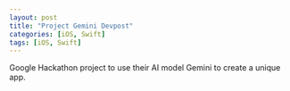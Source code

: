 ```yaml
---
layout: post
title: "Project Gemini Devpost"
categories: [iOS, Swift]
tags: [iOS, Swift]
---
```


Google Hackathon project to use their AI model Gemini to create a unique app.